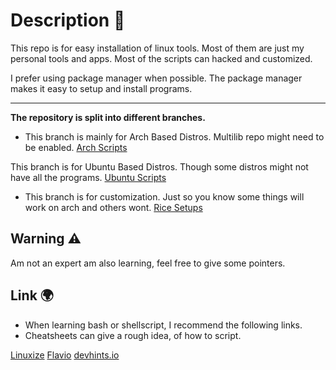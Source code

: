 # Description 📝

This repo is for easy installation of linux tools.
Most of them are just my personal tools and apps.
Most of the scripts can hacked and customized.

I prefer using package manager when possible.
The package manager makes it easy to setup and install programs.


---

**The repository is split into different branches.**

- This branch is mainly for Arch Based Distros. Multilib repo might need to be enabled.
[Arch Scripts](https://github.com/rileyhawk1417/linux_quickSetup/tree/arch_scripts)

This branch is for Ubuntu Based Distros.
Though some distros might not have all the programs.
[Ubuntu Scripts](https://github.com/rileyhawk1417/linux_quickSetup/tree/ubuntu_scripts)

- This branch is for customization. Just so you know some things will work on arch and others wont.
[Rice Setups](https://github.com/rileyhawk1417/linux_quickSetup/tree/rice_script)
## Warning ⚠️

Am not an expert am also learning, feel free to give some pointers.

## Link 🌍

- When learning bash or shellscript, I recommend the following links.
- Cheatsheets can give a rough idea, of how to script.

[Linuxize](https://linuxize.com/tags/terminal/#)
[Flavio](https://flaviocopes.com/bash-scripting/)
[devhints.io](https://devhints.io/bash)
